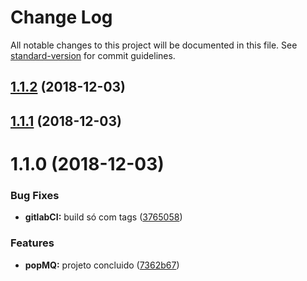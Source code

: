 # Change Log

All notable changes to this project will be documented in this file. See [standard-version](https://github.com/conventional-changelog/standard-version) for commit guidelines.

<a name="1.1.2"></a>
## [1.1.2](https://gitlab.es.gov.br/espm/popMQ/compare/v1.1.1...v1.1.2) (2018-12-03)



<a name="1.1.1"></a>
## [1.1.1](https://gitlab.es.gov.br/espm/popMQ/compare/v1.1.0...v1.1.1) (2018-12-03)



<a name="1.1.0"></a>
# 1.1.0 (2018-12-03)


### Bug Fixes

* **gitlabCI:** build só com tags ([3765058](https://gitlab.es.gov.br/espm/popMQ/commit/3765058))


### Features

* **popMQ:** projeto concluido ([7362b67](https://gitlab.es.gov.br/espm/popMQ/commit/7362b67))
